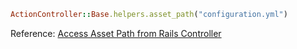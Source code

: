 ```ruby
ActionController::Base.helpers.asset_path("configuration.yml")
```

Reference: [Access Asset Path from Rails Controller](https://stackoverflow.com/questions/7827078/access-asset-path-from-rails-controller)